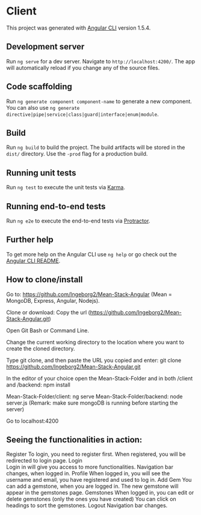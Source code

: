 # Client

This project was generated with [Angular CLI](https://github.com/angular/angular-cli) version 1.5.4.

## Development server

Run `ng serve` for a dev server. Navigate to `http://localhost:4200/`. The app will automatically reload if you change any of the source files.

## Code scaffolding

Run `ng generate component component-name` to generate a new component. You can also use `ng generate directive|pipe|service|class|guard|interface|enum|module`.

## Build

Run `ng build` to build the project. The build artifacts will be stored in the `dist/` directory. Use the `-prod` flag for a production build.

## Running unit tests

Run `ng test` to execute the unit tests via [Karma](https://karma-runner.github.io).

## Running end-to-end tests

Run `ng e2e` to execute the end-to-end tests via [Protractor](http://www.protractortest.org/).

## Further help

To get more help on the Angular CLI use `ng help` or go check out the [Angular CLI README](https://github.com/angular/angular-cli/blob/master/README.md).

## How to clone/install

Go to: https://github.com/Ingeborg2/Mean-Stack-Angular
(Mean = MongoDB, Express, Angular, Nodejs).

Clone or download: Copy the url (https://github.com/Ingeborg2/Mean-Stack-Angular.git)

Open Git Bash or Command Line.

Change the current working directory to the location where you want to create the cloned directory.

Type git clone, and then paste the URL you copied and enter:
git clone https://github.com/Ingeborg2/Mean-Stack-Angular.git

In the editor of your choice open the Mean-Stack-Folder and in both /client and /backend: npm install

Mean-Stack-Folder/client:	ng serve
Mean-Stack-Folder/backend:	node server.js
(Remark: make sure mongoDB is running before starting the server)

Go to localhost:4200


## Seeing the functionalities in action:

Register
	To login, you need to register first. 
	When registered, you will be redirected to login page.
Login	
	Login in will give you access to more functionalities. 
	Navigation bar changes, when logged in.
Profile
	When logged in, you will see the username and email, you have registered 	and used to log in.
Add Gem
	You can add a gemstone, when you are logged in.  The new gemstone will 	appear in the gemstones page.
Gemstones
	When logged in, you can edit or delete gemstones (only the ones you have created)
	You can click on headings to sort the gemstones.
Logout
	Navigation bar changes.
